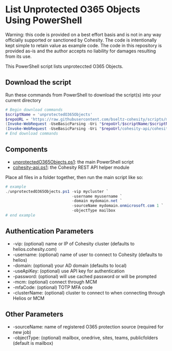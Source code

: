 # List Unprotected O365 Objects Using PowerShell

Warning: this code is provided on a best effort basis and is not in any way officially supported or sanctioned by Cohesity. The code is intentionally kept simple to retain value as example code. The code in this repository is provided as-is and the author accepts no liability for damages resulting from its use.

This PowerShell script lists unproteccted O365 Objects.

## Download the script

Run these commands from PowerShell to download the script(s) into your current directory

```powershell
# Begin download commands
$scriptName = 'unprotectedO365Objects'
$repoURL = 'https://raw.githubusercontent.com/bseltz-cohesity/scripts/master/powershell'
(Invoke-WebRequest -UseBasicParsing -Uri "$repoUrl/$scriptName/$scriptName.ps1").content | Out-File "$scriptName.ps1"; (Get-Content "$scriptName.ps1") | Set-Content "$scriptName.ps1"
(Invoke-WebRequest -UseBasicParsing -Uri "$repoUrl/cohesity-api/cohesity-api.ps1").content | Out-File cohesity-api.ps1; (Get-Content cohesity-api.ps1) | Set-Content cohesity-api.ps1
# End download commands
```

## Components

* [unprotectedO365Objects.ps1](https://raw.githubusercontent.com/bseltz-cohesity/scripts/master/powershell/unprotectedO365Objects/unprotectedO365Objects.ps1): the main PowerShell script
* [cohesity-api.ps1](https://raw.githubusercontent.com/bseltz-cohesity/scripts/master/powershell/cohesity-api/cohesity-api.ps1): the Cohesity REST API helper module

Place all files in a folder together, then run the main script like so:

```powershell
# example
./unprotectedO365Objects.ps1 -vip mycluster `
                             -username myusername `
                             -domain mydomain.net `
                             -sourceName mydomain.onmicrosoft.com 1 `
                             -objectType mailbox
# end example
```

## Authentication Parameters

* -vip: (optional) name or IP of Cohesity cluster (defaults to helios.cohesity.com)
* -username: (optional) name of user to connect to Cohesity (defaults to helios)
* -domain: (optional) your AD domain (defaults to local)
* -useApiKey: (optional) use API key for authentication
* -password: (optional) will use cached password or will be prompted
* -mcm: (optional) connect through MCM
* -mfaCode: (optional) TOTP MFA code
* -clusterName: (optional) cluster to connect to when connecting through Helios or MCM

## Other Parameters

* -sourceName: name of registered O365 protection source (required for new job)
* -objectType: (optional) mailbox, onedrive, sites, teams, publicfolders (default is mailbox)
